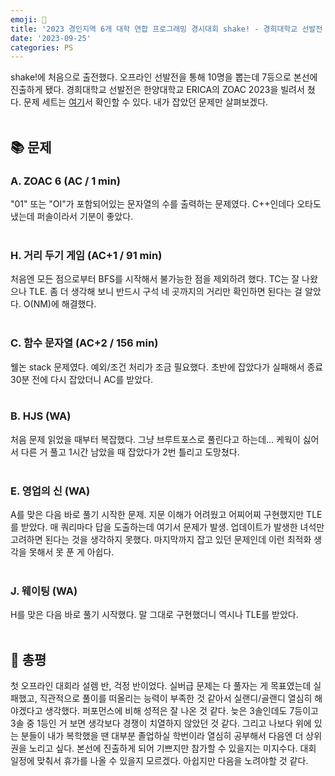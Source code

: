 ```yaml
---
emoji: 🌟
title: '2023 경인지역 6개 대학 연합 프로그래밍 경시대회 shake! - 경희대학교 선발전 후기'
date: '2023-09-25'
categories: PS
---
```

shake!에 처음으로 출전했다. 오프라인 선발전을 통해 10명을 뽑는데 7등으로 본선에 진출하게 됐다. 경희대학교 선발전은 한양대학교 ERICA의 ZOAC 2023을 빌려서 쳤다. 문제 세트는 [여기](https://www.acmicpc.net/category/detail/3952)서 확인할 수 있다. 내가 잡았던 문제만 살펴보겠다.
<br/><br/>

## 📚 문제
### A. ZOAC 6 (AC / 1 min)
"01" 또는 "OI"가 포함되어있는 문자열의 수를 출력하는 문제였다. C++인데다 오타도 냈는데 퍼솔이라서 기분이 좋았다.
<br/><br/>

### H. 거리 두기 게임 (AC+1 / 91 min)
처음엔 모든 점으로부터 BFS를 시작해서 불가능한 점을 제외하려 했다. TC는 잘 나왔으나 TLE. 좀 더 생각해 보니 반드시 구석 네 곳까지의 거리만 확인하면 된다는 걸 알았다. O(NM)에 해결했다.
<br/><br/>

### C. 함수 문자열 (AC+2 / 156 min)
웰논 stack 문제였다. 예외/조건 처리가 조금 필요했다. 초반에 잡았다가 실패해서 종료 30분 전에 다시 잡았더니 AC를 받았다.
<br/><br/>

### B. HJS (WA)
처음 문제 읽었을 때부터 복잡했다. 그냥 브루트포스로 풀린다고 하는데... 케웍이 싫어서 다른 거 풀고 1시간 남았을 때 잡았다가 2번 틀리고 도망쳤다.
<br/><br/>

### E. 영업의 신 (WA)
A를 맞은 다음 바로 풀기 시작한 문제. 지문 이해가 어려웠고 어찌어찌 구현했지만 TLE를 받았다. 매 쿼리마다 답을 도출하는데 여기서 문제가 발생. 업데이트가 발생한 녀석만 고려하면 된다는 것을 생각하지 못했다. 마지막까지 잡고 있던 문제인데 이런 최적화 생각을 못해서 못 푼 게 아쉽다.
<br/><br/>

### J. 웨이팅 (WA)
H를 맞은 다음 바로 풀기 시작했다. 말 그대로 구현했더니 역시나 TLE를 받았다.
<br/><br/>

## 🔑 총평
첫 오프라인 대회라 설렘 반, 걱정 반이었다. 실버급 문제는 다 풀자는 게 목표였는데 실패했고, 직관적으로 풀이를 떠올리는 능력이 부족한 것 같아서 실랜디/골랜디 열심히 해야겠다고 생각했다. 퍼포먼스에 비해 성적은 잘 나온 것 같다. 늦은 3솔인데도 7등이고 3솔 중 1등인 거 보면 생각보다 경쟁이 치열하지 않았던 것 같다. 그리고 나보다 위에 있는 분들이 내가 복학했을 땐 대부분 졸업하실 학번이라 열심히 공부해서 다음엔 더 상위권을 노리고 싶다. 본선에 진출하게 되어 기쁘지만 참가할 수 있을지는 미지수다. 대회 일정에 맞춰서 휴가를 나올 수 있을지 모르겠다. 아쉽지만 다음을 노려야할 것 같다.

```toc
```